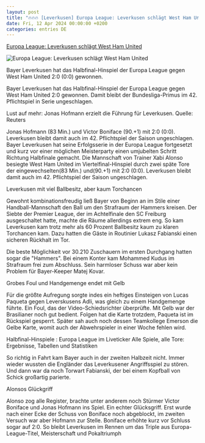 ```yaml
---
layout: post
title: "🔥🔥🔥 [Leverkusen] Europa League: Leverkusen schlägt West Ham United"
date: Fri, 12 Apr 2024 00:00:00 +0200
categories: entries DE
---
```

[Europa League: Leverkusen schlägt West Ham United](https://www.zdf.de/nachrichten/sport/leverkusen-west-ham-united-fussball-europa-league-halbfinale-hinspiel-100.html)

![Europa League: Leverkusen schlägt West Ham United](https://www.zdf.de/assets/leverkusen-west-ham-jubel-100~1280x720?cb=1712870575803)

Bayer Leverkusen hat das Halbfinal-Hinspiel der Europa League gegen West Ham United 2:0 (0:0) gewonnen.

Bayer Leverkusen hat das Halbfinal-Hinspiel der Europa League gegen West Ham United 2:0 gewonnen. Damit bleibt der Bundesliga-Primus im 42. Pflichtspiel in Serie ungeschlagen.

Lust auf mehr: Jonas Hofmann erzielt die Führung für Leverkusen. Quelle: Reuters

Jonas Hofmann (83 Min.) und Victor Boniface (90.+1) mit 2:0 (0:0). Leverkusen bleibt damit auch im 42. Pflichtspiel der Saison ungeschlagen. Bayer Leverkusen hat seine Erfolgsserie in der Europa League fortgesetzt und kurz vor einer möglichen Meisterparty einen umjubelten Schritt Richtung Halbfinale gemacht. Die Mannschaft von Trainer Xabi Alonso besiegte West Ham United im Viertelfinal-Hinspiel durch zwei späte Tore der eingewechselten(83 Min.) und(90.+1) mit 2:0 (0:0). Leverkusen bleibt damit auch im 42. Pflichtspiel der Saison ungeschlagen.

Leverkusen mit viel Ballbesitz, aber kaum Torchancen

Gewohnt kombinationsfreudig ließ Bayer von Beginn an im Stile einer Handball-Mannschaft den Ball um den Strafraum der Hammers kreisen. Der Siebte der Premier League, der im Achtelfinale den SC Freiburg ausgeschaltet hatte, machte die Räume allerdings extrem eng. So kam Leverkusen kam trotz mehr als 60 Prozent Ballbesitz kaum zu klaren Torchancen kam. Dazu hatten die Gäste in Routinier Lukasz Fabianski einen sicheren Rückhalt im Tor.

Die beste Möglichkeit vor 30.210 Zuschauern im ersten Durchgang hatten sogar die "Hammers". Bei einem Konter kam Mohammed Kudus im Strafraum frei zum Abschluss. Sein harmloser Schuss war aber kein Problem für Bayer-Keeper Matej Kovar.

Grobes Foul und Handgemenge endet mit Gelb

Für die größte Aufregung sorgte indes ein heftiges Einsteigen von Lucas Paqueta gegen Leverskusens Adli, was gleich zu einem Handgemenge führte. Ein Foul, das der Video-Schiedsrichter überprüfte. Mit Gelb war der Brasilianer noch gut bedient. Folgen hat die Karte trotzdem, Paqueta ist im Rückspiel gesperrt. Später sah auch noch dessen Teamkollege Emerson die Gelbe Karte, womit auch der Abwehrspieler in einer Woche fehlen wird.

Halbfinal-Hinspiele : Europa League im Liveticker Alle Spiele, alle Tore: Ergebnisse, Tabellen und Statistiken

So richtig in Fahrt kam Bayer auch in der zweiten Halbzeit nicht. Immer wieder wussten die Engländer das Leverkusener Angriffsspiel zu stören. Und dann war da noch Torwart Fabianski, der bei einem Kopfball von Schick großartig parierte.

Alonsos Glückgriff

Alonso zog alle Register, brachte unter anderem noch Stürmer Victor Boniface und Jonas Hofmann ins Spiel. Ein echter Glücksgriff. Erst wurde nach einer Ecke der Schuss von Boniface noch abgeblockt, im zweiten Versuch war aber Hofmann zur Stelle. Boniface erhöhte kurz vor Schluss sogar auf 2:0. So bleibt Leverkusen im Rennen um das Triple aus Europa-League-Titel, Meisterschaft und Pokaltriumph

